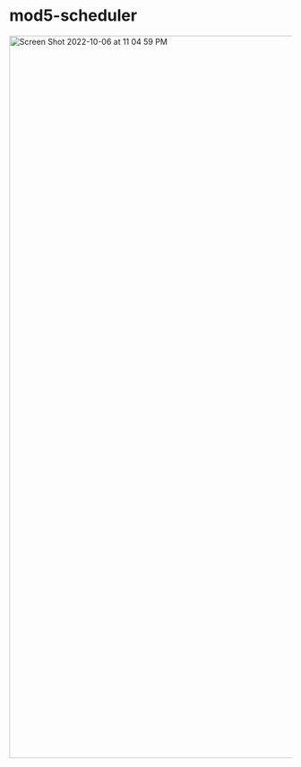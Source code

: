 # mod5-scheduler




<img width="1287" alt="Screen Shot 2022-10-06 at 11 04 59 PM" src="https://user-images.githubusercontent.com/50510/194459837-4ce72c58-73d1-4178-816d-de6fc4615512.png">
